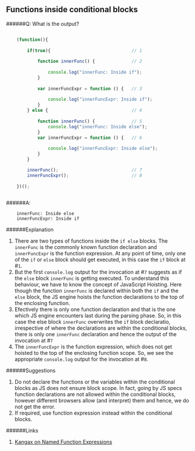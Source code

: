 ## Functions inside conditional blocks

######Q: What is the output?

```js

	(function(){
			
		if(true){								// 1
		
      		function innerFunc() {				// 2
      		
          		console.log("innerFunc: Inside if");
      		}
      		
      		var innerFuncExpr = function () {	// 3
      		
          		console.log("innerFuncExpr: Inside if");
      		}
      	} else {								// 4
      	
      		function innerFunc() {				// 5	
          		console.log("innerFunc: Inside else");
      		}
      		var innerFuncExpr = function () {	// 6
      		
          		console.log("innerFuncExpr: Inside else");
      		}
      	}

	   	innerFunc();							// 7
		innerFuncExpr();						// 8
		
	})();
	
```

######A: 

```
	innerFunc: Inside else
	innerFuncExpr: Inside if

```

######Explanation

1. There are two types of functions inside the `if else` blocks. The `innerFunc` is the commonly known function declaration and `innerFuncExpr` is the function expression. At any point of time, only one of the `if` or `else` block should get executed, in this case the `if` block at #`1`. 
2. But the first `console.log` output for the invocation at #`7` suggests as if the `else` block `innerFunc` is getting executed. To understand this behaviour, we have to know the concept of JavaScript Hoisting. Here though the function `innerFunc` is declared within both the `if` and the `else` block, the JS engine hoists the function declarations to the top of the enclosing function.
3. Efectively there is only one function declaration and that is the one which JS engine encounters last during the parsing phase. So, in this case the else block `innerFunc` overwrites the `if` block declaratio, irrespective of where the declarations are within the conditional blocks, there is only one `innerFunc` declaration and hence the output of the invocation at #`7`
4. The `innerFuncExpr` is the function expression, which does not get hoisted to the top of the enclosing function scope. So, we see the appropriate `console.log` output for the invocation at #`8`.

######Suggestions

1. Do not declare the functions or the variables within the conditional blocks as JS does not ensure block scope. In fact, going by JS specs function declarations are not allowed within the conditional blocks, however different browsers allow (and interpret) them and hence, we do not get the error.
2. If required, use function expression instead within the conditional blocks.

######Links

1. [Kangax on Named Function Expressions](https://kangax.github.io/nfe/)

